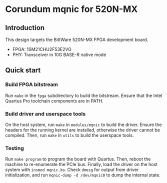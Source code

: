 # Corundum mqnic for 520N-MX

## Introduction

This design targets the BittWare 520N-MX FPGA development board.

* FPGA: 1SM21CHU2F53E2VG
* PHY: Transceiver in 10G BASE-R native mode

## Quick start

### Build FPGA bitstream

Run `make` in the `fpga` subdirectory to build the bitstream.  Ensure that the Intel Quartus Pro toolchain components are in PATH.

### Build driver and userspace tools

On the host system, run `make` in `modules/mqnic` to build the driver.  Ensure the headers for the running kernel are installed, otherwise the driver cannot be compiled.  Then, run `make` in `utils` to build the userspace tools.

### Testing

Run `make program` to program the board with Quartus.  Then, reboot the machine to re-enumerate the PCIe bus.  Finally, load the driver on the host system with `insmod mqnic.ko`.  Check `dmesg` for output from driver initialization, and run `mqnic-dump -d /dev/mqnic0` to dump the internal state.
